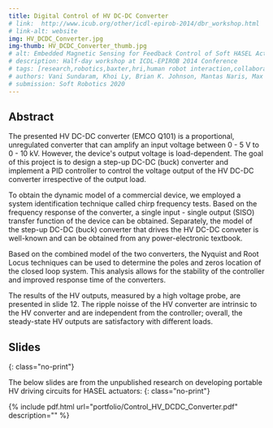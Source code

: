 ```yaml
---
title: Digital Control of HV DC-DC Converter
# link:  http://www.icub.org/other/icdl-epirob-2014/dbr_workshop.html
# link-alt: website
img: HV_DCDC_Converter.jpg 
img-thumb: HV_DCDC_Converter_thumb.jpg
# alt: Embedded Magnetic Sensing for Feedback Control of Soft HASEL Actuators 
# description: Half-day workshop at ICDL-EPIROB 2014 Conference
# tags: [research,robotics,baxter,hri,human robot interaction,collaborative manufacturing,human robot collaboration,advanced manufacturing,open source,github]
# authors: Vani Sundaram, Khoi Ly, Brian K. Johnson, Mantas Naris, Max Anderson, J. Sean Humbert, Nikolaus Correll, Mark Rentschler
# submission: Soft Robotics 2020
---
```


## Abstract

The presented HV DC-DC converter (EMCO Q101) is a proportional, unregulated converter that can amplify an input voltage between 0 - 5 V to 0 - 10 kV. However, the device's output voltage is load-dependent. The goal of this project is to design a step-up DC-DC (buck) converter and implement a PID controller to control the voltage output of the HV DC-DC converter irrespective of the output load.

To obtain the dynamic model of a commercial device, we employed a system identification technique called chirp frequency tests. Based on the frequency response of the converter, a single input - single output (SISO) transfer function of the device can be obtained. Separately, the model of the step-up DC-DC (buck) converter that drives the HV DC-DC conveter is well-known and can be obtained from any power-electronic textbook.

Based on the combined model of the two converters, the Nyquist and Root Locus techniques can be used to determine the poles and zeros location of the closed loop system. This analysis allows for the stability of the controller and improved response time of the converters.

The results of the HV outputs, measured by a high voltage probe, are presented in slide 12. The ripple noisse of the HV converter are intrinsic to the HV converter and are independent from the controller; overall, the steady-state HV outputs are satisfactory with different loads.

## Slides
{: class="no-print"}

The below slides are from the unpublished research on developing portable HV driving circuits for HASEL actuators:
{: class="no-print"}

{% include pdf.html url="portfolio/Control_HV_DCDC_Converter.pdf" description="" %}